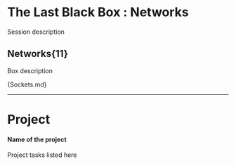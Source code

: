 # The Last Black Box : Networks
Session description

## Networks{11}
Box description

{Sockets.md}

---

# Project
#### Name of the project
Project tasks listed here
